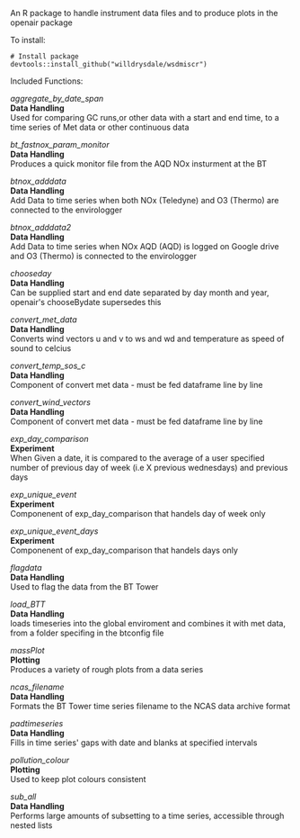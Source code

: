 An R package to handle instrument data files and to produce plots in the openair package

To install: 

```
# Install package
devtools::install_github("willdrysdale/wsdmiscr")
```

Included Functions:

*aggregate_by_date_span*   
**Data Handling**  
Used for comparing GC runs,or other data with a start and end time, to a time series of Met data or other continuous data

*bt_fastnox_param_monitor*  
**Data Handling**  
Produces a quick monitor file from the AQD NOx insturment at the BT

*btnox_adddata*  
**Data Handling**  
Add Data to time series when both NOx (Teledyne) and O3 (Thermo) are connected to the envirologger

*btnox_adddata2*  
**Data Handling**  
Add Data to time series when NOx AQD (AQD) is logged on Google drive and O3 (Thermo) is connected to the envirologger

*chooseday*  
**Data Handling**  
Can be supplied start and end date separated by day month and year, openair's chooseBydate supersedes this

*convert_met_data*  
**Data Handling**  
Converts wind vectors u and v to ws and wd and temperature as speed of sound to celcius

*convert_temp_sos_c*  
**Data Handling**  
Component of convert met data - must be fed dataframe line by line

*convert_wind_vectors*  
**Data Handling**  
Component of convert met data - must be fed dataframe line by line

*exp_day_comparison*  
**Experiment**  
When Given a date, it is compared to the average of a user specified number of previous day of week (i.e X previous wednesdays) and previous days

*exp_unique_event*  
**Experiment**  
Componenent of exp_day_comparison that handels day of week only

*exp_unique_event_days*  
**Experiment**  
Componenent of exp_day_comparison that handels days only

*flagdata*  
**Data Handling**  
Used to flag the data from the BT Tower

*load_BTT*  
**Data Handling**  
loads timeseries into the global enviroment and combines it with met data, from a folder specifing in the btconfig file

*massPlot*  
**Plotting**  
Produces a variety of rough plots from a data series 

*ncas_filename*  
**Data Handling**  
Formats the BT Tower time series filename to the NCAS data archive format

*padtimeseries*  
**Data Handling**  
Fills in time series' gaps with date and blanks at specified intervals

*pollution_colour*  
**Plotting**  
Used to keep plot colours consistent

*sub_all*  
**Data Handling**  
Performs large amounts of subsetting to a time series, accessible through nested lists
